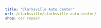 ```yaml
---
title: "Clarksville Auto Center"
url: /clarksville/clarksville-auto-center/
shop: car repair
---
```

